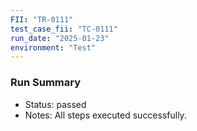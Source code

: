 ```yaml
---
FII: "TR-0111"
test_case_fii: "TC-0111"
run_date: "2025-01-23"
environment: "Test"
---
```


### Run Summary
- Status: passed
- Notes: All steps executed successfully.